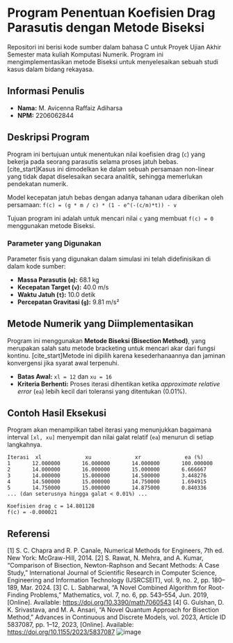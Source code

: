 # Program Penentuan Koefisien Drag Parasutis dengan Metode Biseksi

Repositori ini berisi kode sumber dalam bahasa C untuk Proyek Ujian Akhir Semester mata kuliah Komputasi Numerik. Program ini mengimplementasikan metode Biseksi untuk menyelesaikan sebuah studi kasus dalam bidang rekayasa.

## Informasi Penulis

- **Nama:** M. Avicenna Raffaiz Adiharsa 
- **NPM:** 2206062844 

## Deskripsi Program
Program ini bertujuan untuk menentukan nilai koefisien drag (`c`) yang bekerja pada seorang parasutis selama proses jatuh bebas. [cite_start]Kasus ini dimodelkan ke dalam sebuah persamaan non-linear yang tidak dapat diselesaikan secara analitik, sehingga memerlukan pendekatan numerik.

Model kecepatan jatuh bebas dengan adanya tahanan udara diberikan oleh persamaan:
`f(c) = (g * m / c) * (1 - e^(-(c/m)*t)) - v`

Tujuan program ini adalah untuk mencari nilai `c` yang membuat `f(c) = 0` menggunakan metode Biseksi.

### Parameter yang Digunakan

Parameter fisis yang digunakan dalam simulasi ini telah didefinisikan di dalam kode sumber:
- **Massa Parasutis (`m`):** 68.1 kg 
- **Kecepatan Target (`v`):** 40.0 m/s 
- **Waktu Jatuh (`t`):** 10.0 detik 
- **Percepatan Gravitasi (`g`):** 9.81 m/s² 

## Metode Numerik yang Diimplementasikan

Program ini menggunakan **Metode Biseksi (Bisection Method)**, yang merupakan salah satu metode bracketing untuk mencari akar dari fungsi kontinu. [cite_start]Metode ini dipilih karena kesederhanaannya dan jaminan konvergensi jika syarat awal terpenuhi.

- **Batas Awal:** `xl = 12` dan `xu = 16` 
- **Kriteria Berhenti:** Proses iterasi dihentikan ketika *approximate relative error* (`ea`) lebih kecil dari toleransi yang ditentukan (0.01%).

## Contoh Hasil Eksekusi

Program akan menampilkan tabel iterasi yang menunjukkan bagaimana interval `[xl, xu]` menyempit dan nilai galat relatif (`ea`) menurun di setiap langkahnya.

```
Iterasi  xl              xu              xr              ea (%)
1       12.000000       16.000000       14.000000       100.000000
2       14.000000       16.000000       15.000000       6.666667
3       14.000000       15.000000       14.500000       3.448276
4       14.500000       15.000000       14.750000       1.694915
5       14.750000       15.000000       14.875000       0.840336
... (dan seterusnya hingga galat < 0.01%) ...

Koefisien drag c = 14.801128
f(c) = -0.000021
```

## Referensi

[1]	S. C. Chapra and R. P. Canale, Numerical Methods for Engineers, 7th ed. New York: McGraw-Hill, 2014.
[2]	S. Rawat, N. Mehra, and A. Kumar, “Comparison of Bisection, Newton-Raphson and Secant Methods: A Case Study,” International Journal of Scientific Research in Computer Science, Engineering and Information Technology (IJSRCSEIT), vol. 9, no. 2, pp. 180–189, Mar. 2024.
[3]	C. L. Sabharwal, “A Novel Combined Algorithm for Root-Finding Problems,” Mathematics, vol. 7, no. 6, pp. 543–554, Jun. 2019, [Online]. Available: https://doi.org/10.3390/math7060543 
[4]	G. Gulshan, D. K. Srivastava, and M. A. Ansari, “A Novel Quantum Approach for Bisection Method,” Advances in Continuous and Discrete Models, vol. 2023, Article ID 5837087, pp. 1–12, 2023, [Online]. Available: https://doi.org/10.1155/2023/5837087 
![image](https://github.com/user-attachments/assets/7d56f3d9-9baa-40b1-b0b2-87a06aa0a759)

